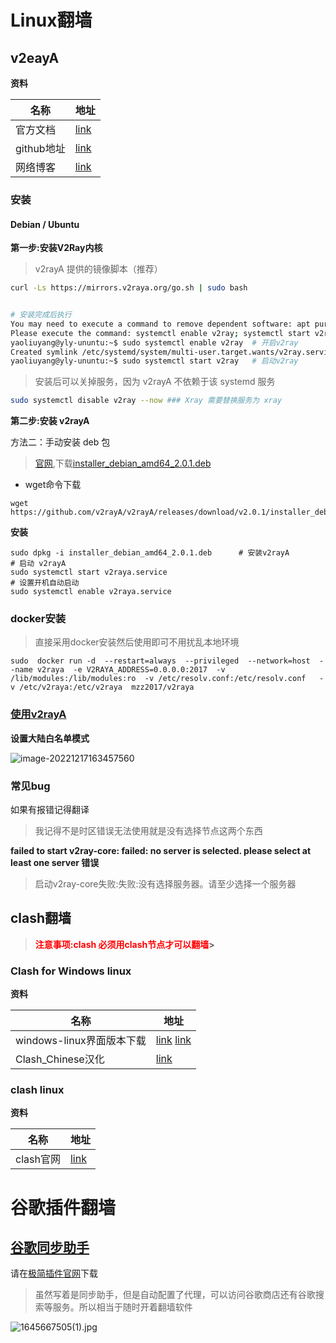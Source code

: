 # Linux翻墙

## **v2eayA**

**资料**

| 名称       | 地址                                                  |
| ---------- | ----------------------------------------------------- |
| 官方文档   | [link](https://v2raya.org/docs/prologue/quick-start/) |
| github地址 | [link](https://github.com/v2rayA/v2rayA/releases)     |
| 网络博客   | [link](https://ivpsr.com/2230.html)                   |

### 安装

#### Debian / Ubuntu

**第一步:安装V2Ray内核**

> v2rayA 提供的镜像脚本（推荐）

```bash
curl -Ls https://mirrors.v2raya.org/go.sh | sudo bash


# 安装完成后执行 
You may need to execute a command to remove dependent software: apt purge curl unzip
Please execute the command: systemctl enable v2ray; systemctl start v2ray
yaoliuyang@yly-ununtu:~$ sudo systemctl enable v2ray  # 开启v2ray
Created symlink /etc/systemd/system/multi-user.target.wants/v2ray.service → /etc/systemd/system/v2ray.service.
yaoliuyang@yly-ununtu:~$ sudo systemctl start v2ray   # 启动v2ray

```

> 安装后可以关掉服务，因为 v2rayA 不依赖于该 systemd 服务

```bash
sudo systemctl disable v2ray --now ### Xray 需要替换服务为 xray
```

**第二步:安装 v2rayA**

方法二：手动安装 deb 包

> [官网](https://github.com/v2rayA/v2rayA/releases),下载[installer_debian_amd64_2.0.1.deb](https://github.com/v2rayA/v2rayA/releases/download/v2.0.1/installer_debian_amd64_2.0.1.deb)

- wget命令下载

```shell
wget https://github.com/v2rayA/v2rayA/releases/download/v2.0.1/installer_debian_amd64_2.0.1.deb
```

**安装**

```shell
sudo dpkg -i installer_debian_amd64_2.0.1.deb      # 安装v2rayA
# 启动 v2rayA
sudo systemctl start v2raya.service
# 设置开机自动启动
sudo systemctl enable v2raya.service
```

### **docker安装**

> 直接采用docker安装然后使用即可不用扰乱本地环境

```shell
sudo  docker run -d  --restart=always  --privileged  --network=host  --name v2raya  -e V2RAYA_ADDRESS=0.0.0.0:2017  -v /lib/modules:/lib/modules:ro  -v /etc/resolv.conf:/etc/resolv.conf   -v /etc/v2raya:/etc/v2raya  mzz2017/v2raya
```



### [使用v2rayA](https://v2raya.org/docs/prologue/quick-start/)

**设置大陆白名单模式**

![image-20221217163457560](https://yaoliuyang-blog-images.oss-cn-beijing.aliyuncs.com/blogImages/image-20221217163457560.png)



### 常见bug

如果有报错记得翻译

> 我记得不是时区错误无法使用就是没有选择节点这两个东西

**failed to start v2ray-core: failed: no server is selected. please select at least one server 错误**

> 启动v2ray-core失败:失败:没有选择服务器。请至少选择一个服务器



##  **clash**翻墙

> **<font color="red">注意事项:clash 必须用clash节点才可以翻墙</font>>**

###  **Clash for Windows linux**

**资料**

| 名称                      | 地址                                                         |
| ------------------------- | ------------------------------------------------------------ |
| windows-linux界面版本下载 | [link](https://github.com/Fndroid/clash_for_windows_pkg/releases)  [link](https://www.cnblogs.com/Jiang13537/p/15571504.html) |
| Clash_Chinese汉化         | [link](https://github.com/BoyceLig/Clash_Chinese_Patch/releases) |





###  clash linux

**资料**

| 名称      | 地址                                                |
| --------- | --------------------------------------------------- |
| clash官网 | [link](https://github.com/Dreamacro/clash/releases) |

# 谷歌插件翻墙

## [谷歌同步助手](https://chrome.zzzmh.cn/info?token=gbkepcmpjglfonklehdgjnimebhnmlel)

请在[极简插件官网](https://chrome.zzzmh.cn/info?token=gbkepcmpjglfonklehdgjnimebhnmlel)下载

> 虽然写着是同步助手，但是自动配置了代理，可以访问谷歌商店还有谷歌搜索等服务。所以相当于随时开着翻墙软件

![1645667505(1).jpg](https://s2.loli.net/2022/02/24/CqNQatzEYVJGL6B.png)